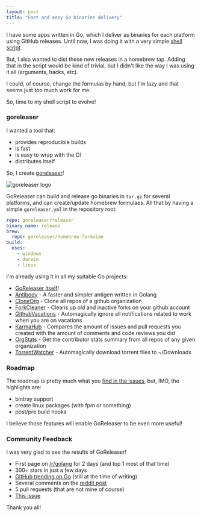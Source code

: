 ```yaml
---
layout: post
title: "Fast and easy Go binaries delivery"
---
```


I have some apps written in Go, which I deliver as binaries for each
platform using GitHub releases. Until now, I was doing it with a very
simple [shell script](https://github.com/goreleaser/goreleaser.github.io).

But, I also wanted to dist these new releases in a homebrew tap. Adding that
in the script would be kind of trivial, but I didn't like the way I was using
it all (arguments, hacks, etc).

I could, of course, change the formulas by hand, but I'm lazy and that seems
just too much work for me.

So, time to my shell script to evolve!

### goreleaser

I wanted a tool that:

- provides reproducible builds
- is fast
- is easy to wrap with the CI
- distributes itself

So, I create [goreleaser](https://github.com/goreleaser/releaser)!

![goreleaser logo](https://avatars2.githubusercontent.com/u/24697112?v=3&s=200)

GoReleaser can build and release go binaries in `tar.gz` for several platforms,
and can create/update homebrew formulaes. All that by having a simple
`goreleaser.yml` in the repository root:

```yaml
repo: goreleaser/releaser
binary_name: release
brew:
  repo: goreleaser/homebrew-formulae
build:
  oses:
    - windows
    - darwin
    - linux
```

I'm already using it in all my suitable Go projects:

- [GoReleaser itself](https://github.com/goreleaser/releaser)!
- [Antibody](https://github.com/getantibody/antibody) - A faster and simpler
antigen written in Golang
- [CloneOrg](https://github.com/caarlos0/clone-org) - Clone all repos
of a github organization
- [ForkCleaner](https://github.com/caarlos0/fork-cleaner) - Cleans up old
and inactive forks on your github account
- [GithubVacations](https://github.com/caarlos0/github-vacations) -
Automagically ignore all notifications related to work when you are on vacations
- [KarmaHub](https://github.com/caarlos0/karmahub) - Compares the amount of
issues and pull requests you created with the amount of comments and code
reviews you did
- [OrgStats](https://github.com/caarlos0/org-stats) - Get the contributor
stats summary from all repos of any given organization
- [TorrentWatcher](https://github.com/caarlos0/twatcher) - Automagically
download torrent files to ~/Downloads

### Roadmap

The roadmap is pretty much what you
[find in the issues](https://github.com/goreleaser/releaser/issues),
but, IMO, the highlights are:

- bintray support
- create linux packages (with fpm or something)
- post/pre build hooks

I believe those features will enable GoReleaser to be even more useful!

### Community Feedback

I was very glad to see the results of GoReleaser!

- First page on [/r/golang](https://www.reddit.com/r/golang/) for 2 days (and
top 1 most of that time)
- 300+ stars in just a few days
- [GitHub trending on Go](https://github.com/trending/go) (still at the time
of writing)
- Several comments on the [reddit post](https://www.reddit.com/r/golang/comments/5l3i9b/deliver_go_binaries_as_fast_and_easy_as_possible/)
- 5 pull requests (that are not mine of course)
- [This issue](https://github.com/goreleaser/releaser/issues/26)

Thank you all!
